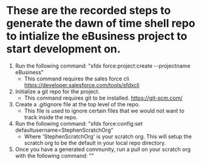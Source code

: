 # These are the recorded steps to generate the dawn of time shell repo to intialize the eBusiness project to start development on.
1. Run the following command: "sfdx force:project:create --projectname eBusiness" 
    - This command requires the sales force cli https://developer.salesforce.com/tools/sfdxcli
2. Initialize a git repo for the project.
    - This command requires git to be installed. https://git-scm.com/
3. Create a .gitignore file at the top level of the repo.
    - This file is used to ignore certain files that we would not want to track inside the repo.
4. Run the following command: "sfdx force:config:set defaultusername=StephenScratchOrg" 
    - Where 'StephenScratchOrg' is your scratch org. This will setup the scratch org to be the default in your local repo directory.
5. Once you have a generated community, run a pull on your scratch org with the following command: ""
